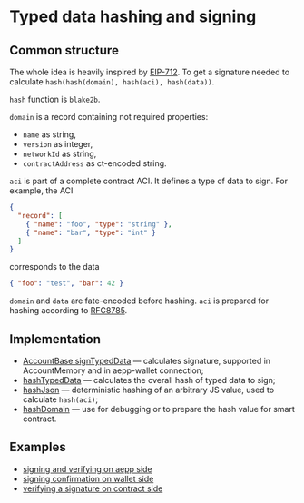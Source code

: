 # Typed data hashing and signing

## Common structure

The whole idea is heavily inspired by [EIP-712](https://eips.ethereum.org/EIPS/eip-712#definition-of-domainseparator). To get a signature needed to calculate `hash(hash(domain), hash(aci), hash(data))`.

`hash` function is `blake2b`.

`domain` is a record containing not required properties:

- `name` as string,
- `version` as integer,
- `networkId` as string,
- `contractAddress` as ct-encoded string.

`aci` is part of a complete contract ACI. It defines a type of data to sign. For example, the ACI

```json
{
  "record": [
    { "name": "foo", "type": "string" },
    { "name": "bar", "type": "int" }
  ]
}
```

corresponds to the data

```json
{ "foo": "test", "bar": 42 }
```

`domain` and `data` are fate-encoded before hashing. `aci` is prepared for hashing according to [RFC8785](https://tools.ietf.org/html/rfc8785).

## Implementation

- [AccountBase:signTypedData](https://github.com/aeternity/aepp-sdk-js/blob/1cd128798018d98bdd41eff9104442b44b385d46/src/account/Base.ts#L64-L71) — calculates signature, supported in AccountMemory and in aepp-wallet connection;
- [hashTypedData](https://github.com/aeternity/aepp-sdk-js/blob/1cd128798018d98bdd41eff9104442b44b385d46/src/utils/typed-data.ts#L87-L101) — calculates the overall hash of typed data to sign;
- [hashJson](https://github.com/aeternity/aepp-sdk-js/blob/1cd128798018d98bdd41eff9104442b44b385d46/src/utils/typed-data.ts#L11-L13) — deterministic hashing of an arbitrary JS value, used to calculate `hash(aci)`;
- [hashDomain](https://github.com/aeternity/aepp-sdk-js/blob/1cd128798018d98bdd41eff9104442b44b385d46/src/utils/typed-data.ts#L58-L82) — use for debugging or to prepare the hash value for smart contract.

## Examples

- [signing and verifying on aepp side](https://github.com/aeternity/aepp-sdk-js/blob/1cd128798018d98bdd41eff9104442b44b385d46/examples/browser/aepp/src/TypedData.vue)
- [signing confirmation on wallet side](https://github.com/aeternity/aepp-sdk-js/blob/1cd128798018d98bdd41eff9104442b44b385d46/examples/browser/wallet-iframe/src/App.vue#L168-L176)
- [verifying a signature on contract side](https://github.com/aeternity/aepp-sdk-js/blob/1cd128798018d98bdd41eff9104442b44b385d46/test/integration/typed-data.ts#L76-L106)
